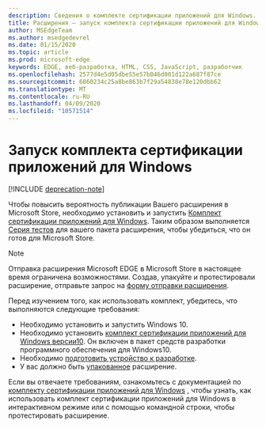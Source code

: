 ```yaml
---
description: Сведения о комплекте сертификации приложений для Windows. Это дает своему расширению более новый шанс публикации.
title: Расширения — запуск комплекта сертификации приложений для Windows
author: MSEdgeTeam
ms.author: msedgedevrel
ms.date: 01/15/2020
ms.topic: article
ms.prod: microsoft-edge
keywords: EDGE, веб-разработка, HTML, CSS, JavaScript, разработчик
ms.openlocfilehash: 2577d4e5d05dbe55e57b046d001d122a687f87ce
ms.sourcegitcommit: 6860234c25a8be863b7f29a54838e78e120dbb62
ms.translationtype: MT
ms.contentlocale: ru-RU
ms.lasthandoff: 04/09/2020
ms.locfileid: "10571514"
---
```

# Запуск комплекта сертификации приложений для Windows  

[!INCLUDE [deprecation-note](../../includes/deprecation-note.md)]  

Чтобы повысить вероятность публикации Вашего расширения в Microsoft Store, необходимо установить и запустить [Комплект сертификации приложений для Windows](https://go.microsoft.com/fwlink/p/?LinkID=309666).
Таким образом выполняется [Серия тестов](https://docs.microsoft.com/windows/uwp/debug-test-perf/windows-app-certification-kit-tests) для вашего пакета расширения, чтобы убедиться, что он готов для Microsoft Store.

> [!NOTE]
> Отправка расширения Microsoft EDGE в Microsoft Store в настоящее время ограничена возможностями. Создав, упакуйте и протестировали расширение, отправьте запрос на [форму отправки расширения](https://aka.ms/extension-request).

Перед изучением того, как использовать комплект, убедитесь, что выполняются следующие требования: 

- Необходимо установить и запустить Windows 10.
- Необходимо установить [комплект сертификации приложений для Windows версии10](https://go.microsoft.com/fwlink/p/?LinkID=309666). Он включен в пакет средств разработки программного обеспечения для Windows10.
- Необходимо [подготовить устройство к разработке](https://docs.microsoft.com/windows/uwp/get-started/enable-your-device-for-development).
- У вас должно быть [упакованное](../packaging.md) расширение.


Если вы отвечаете требованиям, ознакомьтесь с документацией по [комплекту сертификации приложений для Windows](https://docs.microsoft.com/windows/uwp/debug-test-perf/windows-app-certification-kit#validate-your-windows-app-using-the-windows-app-certification-kit-interactively) , чтобы узнать, как использовать комплект сертификации приложений для Windows в интерактивном режиме или с помощью командной строки, чтобы протестировать расширение.
